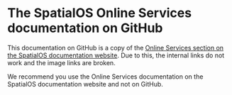 # The SpatialOS Online Services documentation on GitHub

This documentation on GitHub is a copy of the [Online Services section on the SpatialOS documentation website](https://docs.improbable.io/metagame/latest). Due to this, the internal links do not work and the image links are broken.

We recommend you use the Online Services documentation on the SpatialOS documentation website and not on GitHub.